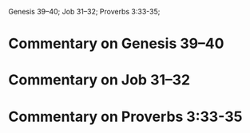 Genesis 39–40; Job 31–32; Proverbs 3:33-35;
# Commentary on Genesis 39–40

# Commentary on Job 31–32

# Commentary on Proverbs 3:33-35